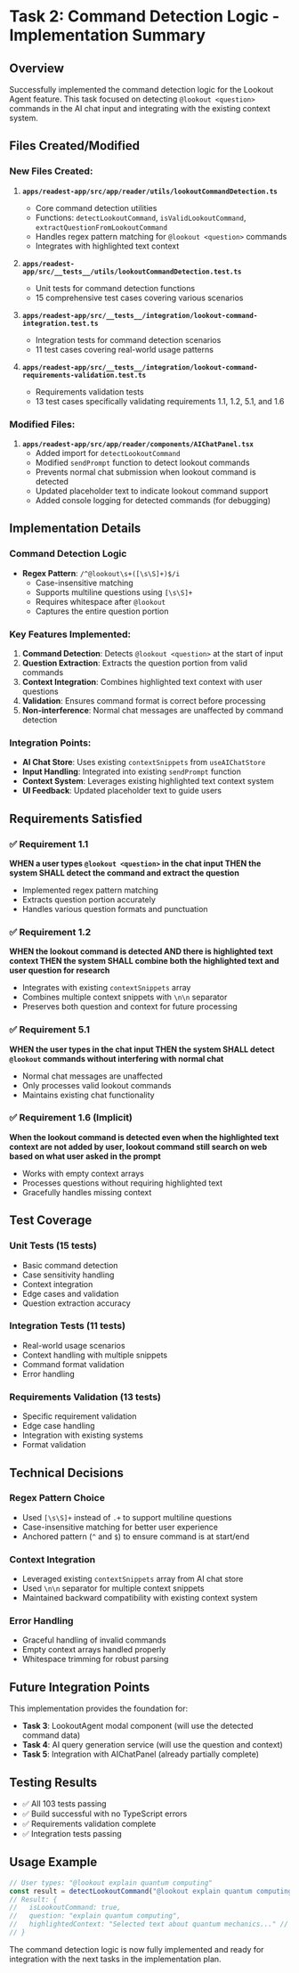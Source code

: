 # Task 2: Command Detection Logic - Implementation Summary

## Overview
Successfully implemented the command detection logic for the Lookout Agent feature. This task focused on detecting `@lookout <question>` commands in the AI chat input and integrating with the existing context system.

## Files Created/Modified

### New Files Created:
1. **`apps/readest-app/src/app/reader/utils/lookoutCommandDetection.ts`**
   - Core command detection utilities
   - Functions: `detectLookoutCommand`, `isValidLookoutCommand`, `extractQuestionFromLookoutCommand`
   - Handles regex pattern matching for `@lookout <question>` commands
   - Integrates with highlighted text context

2. **`apps/readest-app/src/__tests__/utils/lookoutCommandDetection.test.ts`**
   - Unit tests for command detection functions
   - 15 comprehensive test cases covering various scenarios

3. **`apps/readest-app/src/__tests__/integration/lookout-command-integration.test.ts`**
   - Integration tests for command detection scenarios
   - 11 test cases covering real-world usage patterns

4. **`apps/readest-app/src/__tests__/integration/lookout-command-requirements-validation.test.ts`**
   - Requirements validation tests
   - 13 test cases specifically validating requirements 1.1, 1.2, 5.1, and 1.6

### Modified Files:
1. **`apps/readest-app/src/app/reader/components/AIChatPanel.tsx`**
   - Added import for `detectLookoutCommand`
   - Modified `sendPrompt` function to detect lookout commands
   - Prevents normal chat submission when lookout command is detected
   - Updated placeholder text to indicate lookout command support
   - Added console logging for detected commands (for debugging)

## Implementation Details

### Command Detection Logic
- **Regex Pattern**: `/^@lookout\s+([\s\S]+)$/i`
  - Case-insensitive matching
  - Supports multiline questions using `[\s\S]+`
  - Requires whitespace after `@lookout`
  - Captures the entire question portion

### Key Features Implemented:
1. **Command Detection**: Detects `@lookout <question>` at the start of input
2. **Question Extraction**: Extracts the question portion from valid commands
3. **Context Integration**: Combines highlighted text context with user questions
4. **Validation**: Ensures command format is correct before processing
5. **Non-interference**: Normal chat messages are unaffected by command detection

### Integration Points:
- **AI Chat Store**: Uses existing `contextSnippets` from `useAIChatStore`
- **Input Handling**: Integrated into existing `sendPrompt` function
- **Context System**: Leverages existing highlighted text context system
- **UI Feedback**: Updated placeholder text to guide users

## Requirements Satisfied

### ✅ Requirement 1.1
**WHEN a user types `@lookout <question>` in the chat input THEN the system SHALL detect the command and extract the question**
- Implemented regex pattern matching
- Extracts question portion accurately
- Handles various question formats and punctuation

### ✅ Requirement 1.2  
**WHEN the lookout command is detected AND there is highlighted text context THEN the system SHALL combine both the highlighted text and user question for research**
- Integrates with existing `contextSnippets` array
- Combines multiple context snippets with `\n\n` separator
- Preserves both question and context for future processing

### ✅ Requirement 5.1
**WHEN the user types in the chat input THEN the system SHALL detect `@lookout` commands without interfering with normal chat**
- Normal chat messages are unaffected
- Only processes valid lookout commands
- Maintains existing chat functionality

### ✅ Requirement 1.6 (Implicit)
**When the lookout command is detected even when the highlighted text context are not added by user, lookout command still search on web based on what user asked in the prompt**
- Works with empty context arrays
- Processes questions without requiring highlighted text
- Gracefully handles missing context

## Test Coverage

### Unit Tests (15 tests)
- Basic command detection
- Case sensitivity handling
- Context integration
- Edge cases and validation
- Question extraction accuracy

### Integration Tests (11 tests)
- Real-world usage scenarios
- Context handling with multiple snippets
- Command format validation
- Error handling

### Requirements Validation (13 tests)
- Specific requirement validation
- Edge case handling
- Integration with existing systems
- Format validation

## Technical Decisions

### Regex Pattern Choice
- Used `[\s\S]+` instead of `.+` to support multiline questions
- Case-insensitive matching for better user experience
- Anchored pattern (`^` and `$`) to ensure command is at start/end

### Context Integration
- Leveraged existing `contextSnippets` array from AI chat store
- Used `\n\n` separator for multiple context snippets
- Maintained backward compatibility with existing context system

### Error Handling
- Graceful handling of invalid commands
- Empty context arrays handled properly
- Whitespace trimming for robust parsing

## Future Integration Points
This implementation provides the foundation for:
- **Task 3**: LookoutAgent modal component (will use the detected command data)
- **Task 4**: AI query generation service (will use the question and context)
- **Task 5**: Integration with AIChatPanel (already partially complete)

## Testing Results
- ✅ All 103 tests passing
- ✅ Build successful with no TypeScript errors
- ✅ Requirements validation complete
- ✅ Integration tests passing

## Usage Example
```typescript
// User types: "@lookout explain quantum computing"
const result = detectLookoutCommand("@lookout explain quantum computing", contextSnippets);
// Result: {
//   isLookoutCommand: true,
//   question: "explain quantum computing",
//   highlightedContext: "Selected text about quantum mechanics..." // if context exists
// }
```

The command detection logic is now fully implemented and ready for integration with the next tasks in the implementation plan.